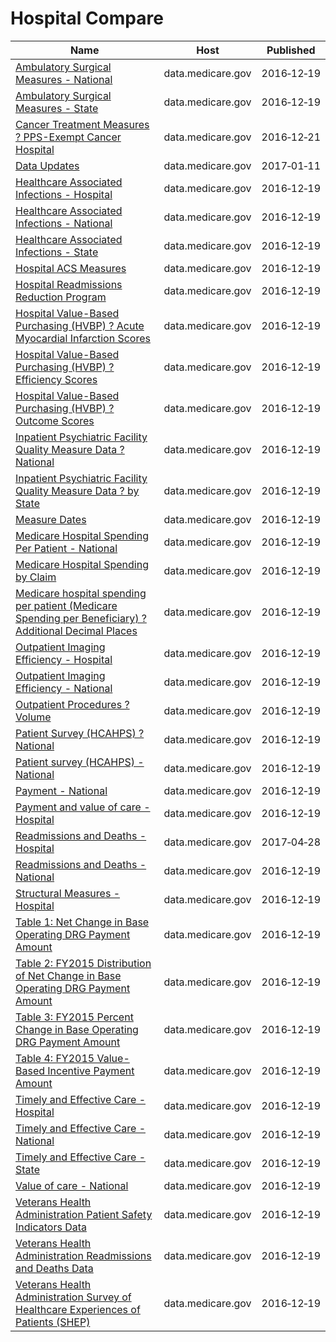 # Hospital Compare

Name | Host | Published
---- | ---- | ---------
[Ambulatory Surgical Measures - National](../datasets/wue8-3vwe.md) | data.medicare.gov | 2016&#x2011;12&#x2011;19
[Ambulatory Surgical Measures - State](../datasets/axe7-s95e.md) | data.medicare.gov | 2016&#x2011;12&#x2011;19
[Cancer Treatment Measures ? PPS-Exempt Cancer Hospital](../datasets/42wc-33ci.md) | data.medicare.gov | 2016&#x2011;12&#x2011;21
[Data Updates](../datasets/bzsr-4my4.md) | data.medicare.gov | 2017&#x2011;01&#x2011;11
[Healthcare Associated Infections - Hospital](../datasets/77hc-ibv8.md) | data.medicare.gov | 2016&#x2011;12&#x2011;19
[Healthcare Associated Infections - National](../datasets/yd3s-jyhd.md) | data.medicare.gov | 2016&#x2011;12&#x2011;19
[Healthcare Associated Infections - State](../datasets/k2ze-bqvw.md) | data.medicare.gov | 2016&#x2011;12&#x2011;19
[Hospital ACS Measures](../datasets/akfs-5dgr.md) | data.medicare.gov | 2016&#x2011;12&#x2011;19
[Hospital Readmissions Reduction Program](../datasets/9n3s-kdb3.md) | data.medicare.gov | 2016&#x2011;12&#x2011;19
[Hospital Value-Based Purchasing (HVBP) ? Acute Myocardial Infarction Scores](../datasets/rm5p-8gae.md) | data.medicare.gov | 2016&#x2011;12&#x2011;19
[Hospital Value-Based Purchasing (HVBP) ? Efficiency Scores](../datasets/su9h-3pvj.md) | data.medicare.gov | 2016&#x2011;12&#x2011;19
[Hospital Value-Based Purchasing (HVBP) ? Outcome Scores](../datasets/pudb-wetr.md) | data.medicare.gov | 2016&#x2011;12&#x2011;19
[Inpatient Psychiatric Facility Quality Measure Data ? National](../datasets/s5xg-sys6.md) | data.medicare.gov | 2016&#x2011;12&#x2011;19
[Inpatient Psychiatric Facility Quality Measure Data ? by State](../datasets/dc76-gh7x.md) | data.medicare.gov | 2016&#x2011;12&#x2011;19
[Measure Dates](../datasets/4j6d-yzce.md) | data.medicare.gov | 2016&#x2011;12&#x2011;19
[Medicare Hospital Spending Per Patient - National](../datasets/3n5g-6b7f.md) | data.medicare.gov | 2016&#x2011;12&#x2011;19
[Medicare Hospital Spending by Claim](../datasets/nrth-mfg3.md) | data.medicare.gov | 2016&#x2011;12&#x2011;19
[Medicare hospital spending per patient (Medicare Spending per Beneficiary) ? Additional Decimal Places](../datasets/5hk7-b79m.md) | data.medicare.gov | 2016&#x2011;12&#x2011;19
[Outpatient Imaging Efficiency - Hospital](../datasets/wkfw-kthe.md) | data.medicare.gov | 2016&#x2011;12&#x2011;19
[Outpatient Imaging Efficiency - National](../datasets/di9i-zzrc.md) | data.medicare.gov | 2016&#x2011;12&#x2011;19
[Outpatient Procedures ? Volume](../datasets/xbz4-gvaz.md) | data.medicare.gov | 2016&#x2011;12&#x2011;19
[Patient Survey (HCAHPS) ? National](../datasets/9g7e-btyt.md) | data.medicare.gov | 2016&#x2011;12&#x2011;19
[Patient survey (HCAHPS) - National](../datasets/99ue-w85f.md) | data.medicare.gov | 2016&#x2011;12&#x2011;19
[Payment - National](../datasets/ygty-mm5a.md) | data.medicare.gov | 2016&#x2011;12&#x2011;19
[Payment and value of care - Hospital](../datasets/c7us-v4mf.md) | data.medicare.gov | 2016&#x2011;12&#x2011;19
[Readmissions and Deaths - Hospital](../datasets/ynj2-r877.md) | data.medicare.gov | 2017&#x2011;04&#x2011;28
[Readmissions and Deaths - National](../datasets/qqw3-t4ie.md) | data.medicare.gov | 2016&#x2011;12&#x2011;19
[Structural Measures - Hospital](../datasets/4hje-vua3.md) | data.medicare.gov | 2016&#x2011;12&#x2011;19
[Table 1: Net Change in Base Operating DRG Payment Amount](../datasets/5gv4-jwyv.md) | data.medicare.gov | 2016&#x2011;12&#x2011;19
[Table 2: FY2015 Distribution of Net Change in Base Operating DRG Payment Amount](../datasets/xrgf-x36b.md) | data.medicare.gov | 2016&#x2011;12&#x2011;19
[Table 3: FY2015 Percent Change in Base Operating DRG Payment Amount](../datasets/u625-zae7.md) | data.medicare.gov | 2016&#x2011;12&#x2011;19
[Table 4: FY2015 Value-Based Incentive Payment Amount](../datasets/vtqa-m4zn.md) | data.medicare.gov | 2016&#x2011;12&#x2011;19
[Timely and Effective Care - Hospital](../datasets/yv7e-xc69.md) | data.medicare.gov | 2016&#x2011;12&#x2011;19
[Timely and Effective Care - National](../datasets/isrn-hqyy.md) | data.medicare.gov | 2016&#x2011;12&#x2011;19
[Timely and Effective Care - State](../datasets/apyc-v239.md) | data.medicare.gov | 2016&#x2011;12&#x2011;19
[Value of care - National](../datasets/gbq5-7hzr.md) | data.medicare.gov | 2016&#x2011;12&#x2011;19
[Veterans Health Administration Patient Safety Indicators Data](../datasets/esr2-9zyn.md) | data.medicare.gov | 2016&#x2011;12&#x2011;19
[Veterans Health Administration Readmissions and Deaths Data](../datasets/5wyb-858x.md) | data.medicare.gov | 2016&#x2011;12&#x2011;19
[Veterans Health Administration Survey of Healthcare Experiences of Patients (SHEP)](../datasets/gesg-pgbr.md) | data.medicare.gov | 2016&#x2011;12&#x2011;19

